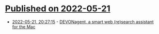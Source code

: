 # [Published on 2022-05-21](index.md)

* [2022-05-21, 20:27:15](https://news.ycombinator.com/item?id=31461487) - [DEVONagent, a smart web (re)search assistant for the Mac](https://www.devontechnologies.com/apps/devonagent)
